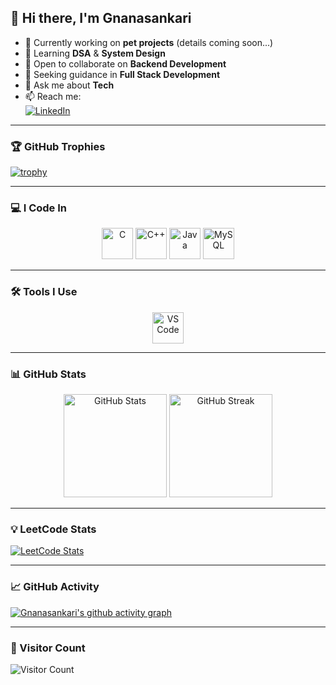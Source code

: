## 👋 Hi there, I'm Gnanasankari  

- 🔭 Currently working on **pet projects** (details coming soon...)
- 🌱 Learning **DSA** & **System Design**
- 👯 Open to collaborate on **Backend Development**
- 🤔 Seeking guidance in **Full Stack Development**
- 💬 Ask me about **Tech**
- 📫 Reach me:  
  [![LinkedIn](https://img.shields.io/badge/LinkedIn-0077B5?style=for-the-badge&logo=linkedin&logoColor=white)](https://www.linkedin.com/in/b-gnanasankari-35a478239/)  

---

### 🏆 GitHub Trophies  
[![trophy](https://github-profile-trophy.vercel.app/?username=Gnanasankari&theme=onedark&row=1&column=6&margin-w=10&margin-h=10)](https://github.com/ryo-ma/github-profile-trophy)  

---

### 💻 I Code In  
<p align="center">
  <img height="50" width="50" src="https://img.icons8.com/color/48/c-programming.png" alt="C"/>  
  <img height="50" width="50" src="https://img.icons8.com/color/48/c-plus-plus-logo.png" alt="C++"/>  
  <img height="50" width="50" src="https://img.icons8.com/color/48/java-coffee-cup-logo.png" alt="Java"/>  
  <img height="50" width="50" src="https://img.icons8.com/color/48/mysql-logo.png" alt="MySQL"/>  
</p>

---

### 🛠 Tools I Use  
<p align="center">
  <img height="50" width="50" src="https://img.icons8.com/color/48/visual-studio-code-2019.png" alt="VS Code"/>  
</p>

---

### 📊 GitHub Stats  
<p align="center">
  <img src="https://github-readme-stats.vercel.app/api?username=Gnanasankari&theme=dark&show_icons=true&hide=issues,contribs" alt="GitHub Stats" height="165"/>  
  <img src="https://github-readme-streak-stats.herokuapp.com/?user=Gnanasankari&theme=dark" alt="GitHub Streak" height="165"/>  
</p>  

---

### 💡 LeetCode Stats  
[![LeetCode Stats](https://leetcard.jacoblin.cool/Gnanasankari?ext=contest&theme=dark)](https://leetcode.com/u/Gnanasankari/)  

---

### 📈 GitHub Activity  
[![Gnanasankari's github activity graph](https://github-readme-activity-graph.vercel.app/graph?username=Gnanasankari&bg_color=000000&color=ffffff&line=51f565&point=ffffff&area=true&hide_border=true)](https://github.com/ashutosh00710/github-readme-activity-graph)  

---

### 👀 Visitor Count  
![Visitor Count](https://komarev.com/ghpvc/?username=Gnanasankari&color=blue&style=for-the-badge)  

